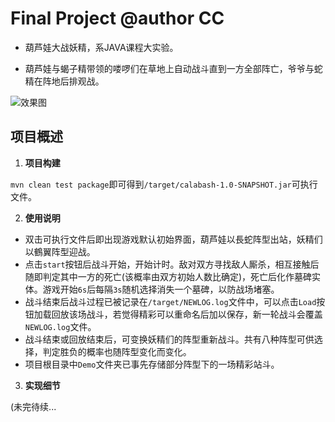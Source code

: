 # Final Project @author CC
- 葫芦娃大战妖精，系JAVA课程大实验。

- 葫芦娃与蝎子精带领的喽啰们在草地上自动战斗直到一方全部阵亡，爷爷与蛇精在阵地后排观战。

![效果图](C:\Users\CC\Desktop\pic.JPG)
## 项目概述
1. **项目构建**

  `mvn clean test package`即可得到`/target/calabash-1.0-SNAPSHOT.jar`可执行文件。

2. **使用说明**

  - 双击可执行文件后即出现游戏默认初始界面，葫芦娃以長蛇阵型出站，妖精们以鶴翼阵型迎战。
  - 点击`start`按钮后战斗开始，开始计时。敌对双方寻找敌人厮杀，相互接触后随即判定其中一方的死亡(该概率由双方初始人数比确定)，死亡后化作墓碑实体。游戏开始`6s`后每隔`3s`随机选择消失一个墓碑，以防战场堵塞。
  - 战斗结束后战斗过程已被记录在`/target/NEWLOG.log`文件中，可以点击`Load`按钮加载回放该场战斗，若觉得精彩可以重命名后加以保存，新一轮战斗会覆盖`NEWLOG.log`文件。
  - 战斗结束或回放结束后，可变换妖精们的阵型重新战斗。共有八种阵型可供选择，判定胜负的概率也随阵型变化而变化。
  - 项目根目录中`Demo`文件夹已事先存储部分阵型下的一场精彩站斗。

3. **实现细节**

  (未完待续...